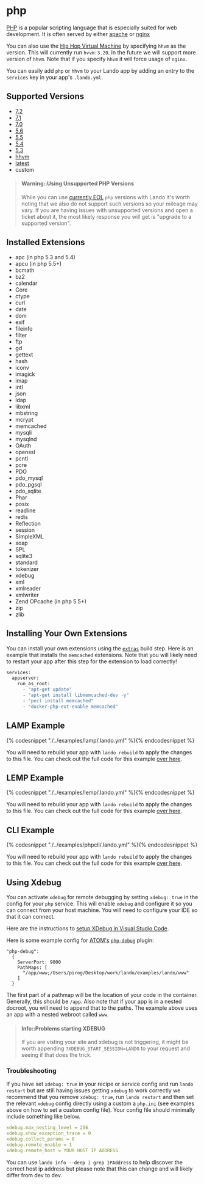 php
===

[PHP](http://php.net/) is a popular scripting language that is especially suited for web development. It is often served by either [apache](./apache.md) or [nginx](./nginx.md)

You can also use the [Hip Hop Virtual Machine](http://hhvm.com/) by specifying `hhvm` as the version. This will currently run `hvvm:3.20`. In the future we will support more version of `hhvm`. Note that if you specify `hhvm` it will force usage of `nginx`.

You can easily add `php` or `hhvm` to your Lando app by adding an entry to the `services` key in your app's `.lando.yml`.

Supported Versions
------------------

*   [7.2](https://hub.docker.com/r/devwithlando/php)
*   [7.1](https://hub.docker.com/r/devwithlando/php)
*   [7.0](https://hub.docker.com/r/devwithlando/php)
*   [5.6](https://hub.docker.com/r/devwithlando/php)
*   [5.5](https://hub.docker.com/r/devwithlando/php)
*   [5.4](https://hub.docker.com/r/devwithlando/php)
*   [5.3](https://hub.docker.com/r/devwithlando/php)
*   [hhvm](https://hub.docker.com/r/baptistedonaux/hhvm)
*   [latest](https://hub.docker.com/r/devwithlando/php)
*   custom

> #### Warning::Using Unsupported PHP Versions
>
> While you can use [currently EOL](http://php.net/supported-versions.php) `php` versions with Lando it's worth noting that we also do not support such versions so your mileage may vary. If you are having issues with unsupported versions and open a ticket about it, the most likely response you will get is "upgrade to a supported version".

Installed Extensions
--------------------

* apc (in php 5.3 and 5.4)
* apcu (in php 5.5+)
* bcmath
* bz2
* calendar
* Core
* ctype
* curl
* date
* dom
* exif
* fileinfo
* filter
* ftp
* gd
* gettext
* hash
* iconv
* imagick
* imap
* intl
* json
* ldap
* libxml
* mbstring
* mcrypt
* memcached
* mysqli
* mysqlnd
* OAuth
* openssl
* pcntl
* pcre
* PDO
* pdo_mysql
* pdo_pgsql
* pdo_sqlite
* Phar
* posix
* readline
* redis
* Reflection
* session
* SimpleXML
* soap
* SPL
* sqlite3
* standard
* tokenizer
* xdebug
* xml
* xmlreader
* xmlwriter
* Zend OPcache (in php 5.5+)
* zip
* zlib

Installing Your Own Extensions
------------------------------

You can install your own extensions using the [`extras`](./../config/services.md#build-extras) build step. Here is an example that installs the `memcached` extensions. Note that you will likely need to restart your app after this step for the extension to load correctly!

```bash
services:
  appserver:
    run_as_root:
      - "apt-get update"
      - "apt-get install libmemcached-dev -y"
      - "pecl install memcached"
      - "docker-php-ext-enable memcached"
```

LAMP Example
------------

{% codesnippet "./../examples/lamp/.lando.yml" %}{% endcodesnippet %}

You will need to rebuild your app with `lando rebuild` to apply the changes to this file. You can check out the full code for this example [over here](https://github.com/lando/lando/tree/master/examples/lamp).

LEMP Example
------------

{% codesnippet "./../examples/lemp/.lando.yml" %}{% endcodesnippet %}

You will need to rebuild your app with `lando rebuild` to apply the changes to this file. You can check out the full code for this example [over here](https://github.com/lando/lando/tree/master/examples/lemp).

CLI Example
------------

{% codesnippet "./../examples/phpcli/.lando.yml" %}{% endcodesnippet %}

You will need to rebuild your app with `lando rebuild` to apply the changes to this file. You can check out the full code for this example [over here](https://github.com/lando/lando/tree/master/examples/phpcli).

Using Xdebug
------------

You can activate `xdebug` for remote debugging by setting `xdebug: true` in the config for your `php` service. This will enable `xdebug` and configure it so you can connect from your host machine. You will need to configure your IDE so that it can connect.

Here are the instructions to [setup XDebug in Visual Studio Code](tutorials/lando-with-vscode.md).

Here is some example config for [ATOM's](https://atom.io/) [`php-debug`](https://github.com/gwomacks/php-debug) plugin:

```
"php-debug":
  {
    ServerPort: 9000
    PathMaps: [
      "/app/www;/Users/pirog/Desktop/work/lando/examples/lando/www"
    ]
  }
```

The first part of a pathmap will be the location of your code in the container. Generally, this should be `/app`. Also note that if your app is in a nested docroot, you will need to append that to the paths. The example above uses an app with a nested webroot called `www`.

> #### Info::Problems starting XDEBUG
>
> If you are visting your site and xdebug is not triggering, it might be worth appending `?XDEBUG_START_SESSION=LANDO` to your request and seeing if that does the trick.

### Troubleshooting

If you have set `xdebug: true` in your recipe or service config and run `lando restart` but are still having issues getting `xdebug` to work correctly we recommend that you remove `xdebug: true`, run `lando restart` and then set the relevant `xdebug` config directly using a custom a `php.ini` (see examples above on how to set a custom config file). Your config file should minimally include something like below.

```yaml
xdebug.max_nesting_level = 256
xdebug.show_exception_trace = 0
xdebug.collect_params = 0
xdebug.remote_enable = 1
xdebug.remote_host = YOUR HOST IP ADDRESS
```

You can use `lando info --deep | grep IPAddress` to help discover the correct host ip address but please note that this can change and will likely differ from dev to dev.
